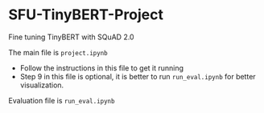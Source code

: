 # SFU-TinyBERT-Project
Fine tuning TinyBERT with SQuAD 2.0

The main file is `project.ipynb`
* Follow the instructions in this file to get it running
* Step 9 in this file is optional, it is better to run `run_eval.ipynb` for better visualization.

Evaluation file is `run_eval.ipynb`

